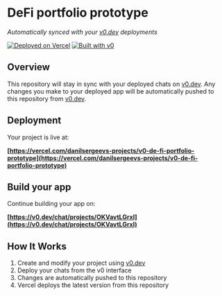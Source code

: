 # DeFi portfolio prototype

*Automatically synced with your [v0.dev](https://v0.dev) deployments*

[![Deployed on Vercel](https://img.shields.io/badge/Deployed%20on-Vercel-black?style=for-the-badge&logo=vercel)](https://vercel.com/danilsergeevs-projects/v0-de-fi-portfolio-prototype)
[![Built with v0](https://img.shields.io/badge/Built%20with-v0.dev-black?style=for-the-badge)](https://v0.dev/chat/projects/OKVavtLGrxl)

## Overview

This repository will stay in sync with your deployed chats on [v0.dev](https://v0.dev).
Any changes you make to your deployed app will be automatically pushed to this repository from [v0.dev](https://v0.dev).

## Deployment

Your project is live at:

**[https://vercel.com/danilsergeevs-projects/v0-de-fi-portfolio-prototype](https://vercel.com/danilsergeevs-projects/v0-de-fi-portfolio-prototype)**

## Build your app

Continue building your app on:

**[https://v0.dev/chat/projects/OKVavtLGrxl](https://v0.dev/chat/projects/OKVavtLGrxl)**

## How It Works

1. Create and modify your project using [v0.dev](https://v0.dev)
2. Deploy your chats from the v0 interface
3. Changes are automatically pushed to this repository
4. Vercel deploys the latest version from this repository